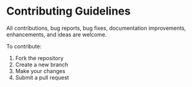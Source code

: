 # Contributing Guidelines

All contributions, bug reports, bug fixes, documentation improvements, enhancements, and ideas are welcome.

To contribute:
1. Fork the repository
2. Create a new branch
3. Make your changes
4. Submit a pull request

